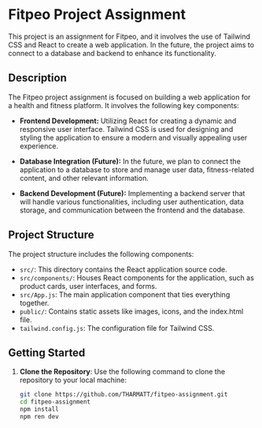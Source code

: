 # Fitpeo Project Assignment

This project is an assignment for Fitpeo, and it involves the use of Tailwind CSS and React to create a web application. In the future, the project aims to connect to a database and backend to enhance its functionality.

## Description

The Fitpeo project assignment is focused on building a web application for a health and fitness platform. It involves the following key components:

- **Frontend Development:** Utilizing React for creating a dynamic and responsive user interface. Tailwind CSS is used for designing and styling the application to ensure a modern and visually appealing user experience.

- **Database Integration (Future):** In the future, we plan to connect the application to a database to store and manage user data, fitness-related content, and other relevant information.

- **Backend Development (Future):** Implementing a backend server that will handle various functionalities, including user authentication, data storage, and communication between the frontend and the database.

## Project Structure

The project structure includes the following components:

- `src/`: This directory contains the React application source code.
- `src/components/`: Houses React components for the application, such as product cards, user interfaces, and forms.
- `src/App.js`: The main application component that ties everything together.
- `public/`: Contains static assets like images, icons, and the index.html file.
- `tailwind.config.js`: The configuration file for Tailwind CSS.

## Getting Started

1. **Clone the Repository**: Use the following command to clone the repository to your local machine:

   ```bash
   git clone https://github.com/THARMATT/fitpeo-assignment.git
   cd fitpeo-assignment
   npm install
   npm ren dev
   ```
